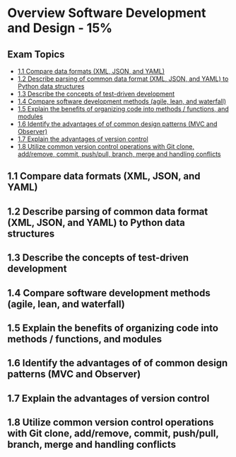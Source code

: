 # Overview Software Development and Design - 15%

## Exam Topics

<!-- Links for ToC -->

- [1.1 Compare data formats (XML, JSON, and YAML)][#1.1]
- [1.2 Describe parsing of common data format (XML, JSON, and YAML) to Python data structures][#1.2]
- [1.3 Describe the concepts of test-driven development][#1.3]
- [1.4 Compare software development methods (agile, lean, and waterfall)][#1.4]
- [1.5 Explain the benefits of organizing code into methods / functions, and modules][#1.5]
- [1.6 Identify the advantages of of common design patterns (MVC and
  Observer)][#1.6]
- [1.7 Explain the advantages of version control][#1.7]
- [1.8 Utilize common version control operations with Git clone, add/remove, commit, push/pull, branch, merge  and handling conflicts][#1.8]


[#1.1]: #11-compare-data-formats-xml-json-and-yaml
[#1.2]: #12-describe-parsing-of-common-data-format-xml-json-and-yaml-to-python-data-structures
[#1.3]: #13-describe-the-concepts-of-test-driven-development-tdd
[#1.4]: #14-compare-software-development-methods-agile-lean-and-waterfall
[#1.5]: #15-explain-the-benefits-of-organizing-code-into-methods--functions-and-modules
[#1.6]: #16-identify-the-advantages-of-of-common-design-patterns-mvc-and-observer
[#1.7]: #17-explain-the-advantages-of-version-control
[#1.8]: #18-utilize-common-version-control-operations-with-git-clone-addremove-commit-pushpull-branch-merge--and-handling-conflicts

<!-- End Links for ToC -->


## 1.1 Compare data formats (XML, JSON, and YAML)
## 1.2 Describe parsing of common data format (XML, JSON, and YAML) to Python data structures
## 1.3 Describe the concepts of test-driven development
## 1.4 Compare software development methods (agile, lean, and waterfall)
## 1.5 Explain the benefits of organizing code into methods / functions, and modules
## 1.6 Identify the advantages of of common design patterns (MVC and Observer)
## 1.7 Explain the advantages of version control
## 1.8 Utilize common version control operations with Git clone, add/remove, commit, push/pull, branch, merge  and handling conflicts

